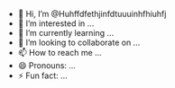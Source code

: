 - 👋 Hi, I’m @Huhffdfethjinfdtuuuinhfhiuhfj
- 👀 I’m interested in ...
- 🌱 I’m currently learning ...
- 💞️ I’m looking to collaborate on ...
- 📫 How to reach me ...
- 😄 Pronouns: ...
- ⚡ Fun fact: ...

<!---<!DOCTYPE html>
<html>
<body>

<h2>What Can JavaScript Do?</h2>

<p>JavaScript can change HTML attribute values.</p>

<p>In this case JavaScript changes the value of the src (source) attribute of an image.</p>

<button onclick="document.getElementById('myImage').src='pic_bulbon.gif'">Turn on the light</button>

<img id="myImage" src="pic_bulboff.gif" style="width:100px">

<button onclick="document.getElementById('myImage').src='pic_bulboff.gif'">Turn off the light</button>

</body>
</html>

Huhffdfethjinfdtuuuinhfhiuhfj/Huhffdfethjinfdtuuuinhfhiuhfj is a ✨ special ✨ repository because its `README.md` (this file) appears on your GitHub profile.
You can click the Preview link to take a look at your changes.
--->
